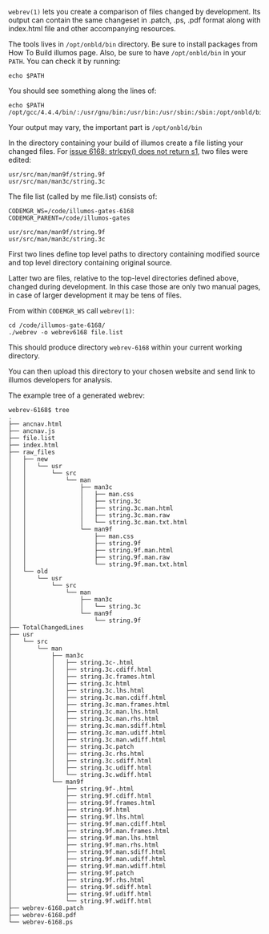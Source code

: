 `webrev(1)` lets you create a comparison of files changed by development. Its
output can contain the same changeset in .patch, .ps, .pdf format along with
index.html file and other accompanying resources.

The tools lives in `/opt/onbld/bin` directory. Be sure to install packages from
How To Build illumos page. Also, be sure to have `/opt/onbld/bin` in your
`PATH`.  You can check it by running:

```
echo $PATH
```

You should see something along the lines of:

```
echo $PATH 
/opt/gcc/4.4.4/bin/:/usr/gnu/bin:/usr/bin:/usr/sbin:/sbin:/opt/onbld/bin
```

Your output may vary, the important part is `/opt/onbld/bin`

In the directory containing your build of illumos create a file listing your
changed files. For [issue 6168: strlcpy() does not return s1](https://www.illumos.org/issues/6168), two files were
edited:

```
usr/src/man/man9f/string.9f
usr/src/man/man3c/string.3c
```

The file list (called by me file.list) consists of:

```
CODEMGR_WS=/code/illumos-gates-6168 
CODEMGR_PARENT=/code/illumos-gates 
 
usr/src/man/man9f/string.9f 
usr/src/man/man3c/string.3c
```
 
First two lines define top level paths to directory containing modified source
and top level directory containing original source.

Latter two are files, relative to the top-level directories defined above,
changed during development. In this case those are only two manual pages, in case
of larger development it may be tens of files.

From within `CODEMGR_WS` call `webrev(1)`:

```
cd /code/illumos-gate-6168/
./webrev -o webrev6168 file.list
```

This should produce directory `webrev-6168` within your current working
directory.

You can then upload this directory to your chosen website and send link to
illumos developers for analysis.

The example tree of a generated webrev:

```
webrev-6168$ tree 
. 
├── ancnav.html 
├── ancnav.js 
├── file.list 
├── index.html 
├── raw_files 
│   ├── new 
│   │   └── usr 
│   │       └── src 
│   │           └── man 
│   │               ├── man3c 
│   │               │   ├── man.css 
│   │               │   ├── string.3c 
│   │               │   ├── string.3c.man.html 
│   │               │   ├── string.3c.man.raw 
│   │               │   └── string.3c.man.txt.html 
│   │               └── man9f 
│   │                   ├── man.css 
│   │                   ├── string.9f 
│   │                   ├── string.9f.man.html 
│   │                   ├── string.9f.man.raw 
│   │                   └── string.9f.man.txt.html 
│   └── old 
│       └── usr 
│           └── src 
│               └── man 
│                   ├── man3c 
│                   │   └── string.3c 
│                   └── man9f 
│                       └── string.9f 
├── TotalChangedLines 
├── usr 
│   └── src 
│       └── man 
│           ├── man3c 
│           │   ├── string.3c-.html 
│           │   ├── string.3c.cdiff.html 
│           │   ├── string.3c.frames.html 
│           │   ├── string.3c.html 
│           │   ├── string.3c.lhs.html 
│           │   ├── string.3c.man.cdiff.html 
│           │   ├── string.3c.man.frames.html 
│           │   ├── string.3c.man.lhs.html 
│           │   ├── string.3c.man.rhs.html 
│           │   ├── string.3c.man.sdiff.html 
│           │   ├── string.3c.man.udiff.html 
│           │   ├── string.3c.man.wdiff.html 
│           │   ├── string.3c.patch 
│           │   ├── string.3c.rhs.html 
│           │   ├── string.3c.sdiff.html 
│           │   ├── string.3c.udiff.html 
│           │   └── string.3c.wdiff.html 
│           └── man9f 
│               ├── string.9f-.html 
│               ├── string.9f.cdiff.html 
│               ├── string.9f.frames.html 
│               ├── string.9f.html 
│               ├── string.9f.lhs.html 
│               ├── string.9f.man.cdiff.html 
│               ├── string.9f.man.frames.html 
│               ├── string.9f.man.lhs.html 
│               ├── string.9f.man.rhs.html 
│               ├── string.9f.man.sdiff.html 
│               ├── string.9f.man.udiff.html 
│               ├── string.9f.man.wdiff.html 
│               ├── string.9f.patch 
│               ├── string.9f.rhs.html 
│               ├── string.9f.sdiff.html 
│               ├── string.9f.udiff.html 
│               └── string.9f.wdiff.html 
├── webrev-6168.patch 
├── webrev-6168.pdf 
└── webrev-6168.ps
```
